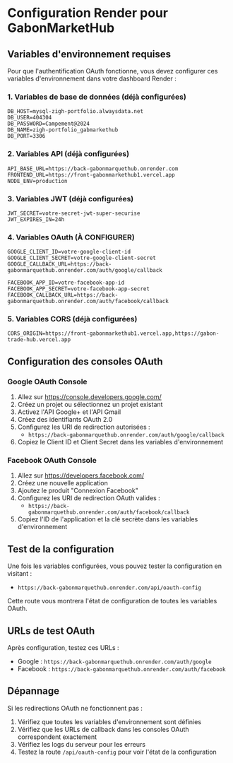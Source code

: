 # Configuration Render pour GabonMarketHub

## Variables d'environnement requises

Pour que l'authentification OAuth fonctionne, vous devez configurer ces variables d'environnement dans votre dashboard Render :

### 1. Variables de base de données (déjà configurées)
```
DB_HOST=mysql-zigh-portfolio.alwaysdata.net
DB_USER=404304
DB_PASSWORD=Campement@2024
DB_NAME=zigh-portfolio_gabmarkethub
DB_PORT=3306
```

### 2. Variables API (déjà configurées)
```
API_BASE_URL=https://back-gabonmarquethub.onrender.com
FRONTEND_URL=https://front-gabonmarkethub1.vercel.app
NODE_ENV=production
```

### 3. Variables JWT (déjà configurées)
```
JWT_SECRET=votre-secret-jwt-super-securise
JWT_EXPIRES_IN=24h
```

### 4. Variables OAuth (À CONFIGURER)
```
GOOGLE_CLIENT_ID=votre-google-client-id
GOOGLE_CLIENT_SECRET=votre-google-client-secret
GOOGLE_CALLBACK_URL=https://back-gabonmarquethub.onrender.com/auth/google/callback

FACEBOOK_APP_ID=votre-facebook-app-id
FACEBOOK_APP_SECRET=votre-facebook-app-secret
FACEBOOK_CALLBACK_URL=https://back-gabonmarquethub.onrender.com/auth/facebook/callback
```

### 5. Variables CORS (déjà configurées)
```
CORS_ORIGIN=https://front-gabonmarkethub1.vercel.app,https://gabon-trade-hub.vercel.app
```

## Configuration des consoles OAuth

### Google OAuth Console
1. Allez sur https://console.developers.google.com/
2. Créez un projet ou sélectionnez un projet existant
3. Activez l'API Google+ et l'API Gmail
4. Créez des identifiants OAuth 2.0
5. Configurez les URI de redirection autorisées :
   - `https://back-gabonmarquethub.onrender.com/auth/google/callback`
6. Copiez le Client ID et Client Secret dans les variables d'environnement

### Facebook OAuth Console
1. Allez sur https://developers.facebook.com/
2. Créez une nouvelle application
3. Ajoutez le produit "Connexion Facebook"
4. Configurez les URI de redirection OAuth valides :
   - `https://back-gabonmarquethub.onrender.com/auth/facebook/callback`
5. Copiez l'ID de l'application et la clé secrète dans les variables d'environnement

## Test de la configuration

Une fois les variables configurées, vous pouvez tester la configuration en visitant :
- `https://back-gabonmarquethub.onrender.com/api/oauth-config`

Cette route vous montrera l'état de configuration de toutes les variables OAuth.

## URLs de test OAuth

Après configuration, testez ces URLs :
- Google : `https://back-gabonmarquethub.onrender.com/auth/google`
- Facebook : `https://back-gabonmarquethub.onrender.com/auth/facebook`

## Dépannage

Si les redirections OAuth ne fonctionnent pas :
1. Vérifiez que toutes les variables d'environnement sont définies
2. Vérifiez que les URLs de callback dans les consoles OAuth correspondent exactement
3. Vérifiez les logs du serveur pour les erreurs
4. Testez la route `/api/oauth-config` pour voir l'état de la configuration
